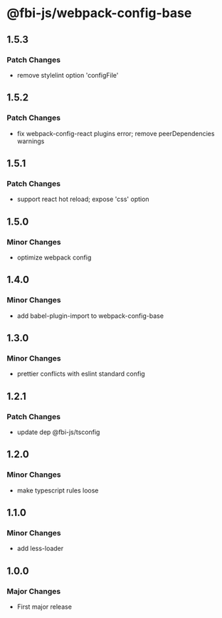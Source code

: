 # @fbi-js/webpack-config-base

## 1.5.3

### Patch Changes

- remove stylelint option 'configFile'

## 1.5.2

### Patch Changes

- fix webpack-config-react plugins error; remove peerDependencies warnings

## 1.5.1

### Patch Changes

- support react hot reload; expose 'css' option

## 1.5.0

### Minor Changes

- optimize webpack config

## 1.4.0

### Minor Changes

- add babel-plugin-import to webpack-config-base

## 1.3.0

### Minor Changes

- prettier conflicts with eslint standard config

## 1.2.1

### Patch Changes

- update dep @fbi-js/tsconfig

## 1.2.0

### Minor Changes

- make typescript rules loose

## 1.1.0

### Minor Changes

- add less-loader

## 1.0.0

### Major Changes

- First major release
